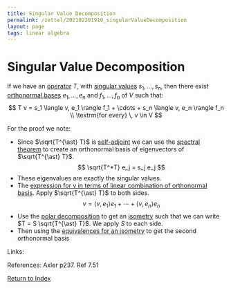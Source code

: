```yaml
---
title: Singular Value Decomposition
permalink: /zettel/202102201910_singularValueDecomposition
layout: page
tags: linear algebra
---
```

# Singular Value Decomposition

If we have an [operator](202102082104_operatorDefinition) $T$, with [singular values](202102201841_singularValuesDefinition) $s_1, \ldots, s_n$,
then there exist [orthonormal bases](202102142105_orthonormalBasisDefinition) $e_1, \ldots, e_n$ and $f_1, \ldots, f_n$ of $V$
such that:
$$
T v = s_1 \langle v, e_1 \rangle f_1 + \cdots + s_n \langle v, e_n \rangle f_n \\
\textrm{for every} \, v \in V
$$

For the proof we note:
- Since $\sqrt{T^{\ast} T}$ is [self-adjoint](202102162040_selfAdjointOperator) we can use the [spectral theorem](202102191218_realSpectralTheorem) 
  to create an orthonormal basis of eigenvectors of $\sqrt{T^{\ast} T}$.
$$
\sqrt{T^*T} e_j = s_j e_j
$$
- These eigenvalues are exactly the singular values.
- The [expression for v in terms of linear combination of orthonormal basis](202102142128_linearCombinationOrthonomalBasis). Apply $\sqrt{T^{\ast} T}$ to both sides.
$$
v = \langle v, e_1 \rangle e_1 + \cdots + \langle v, e_n \rangle e_n
$$
- Use the [polar decomposition](202102201834_polarDecomposition) to get an [isometry](202102201248_isometryDefinition) such that 
  we can write $T = S \sqrt{T^{\ast} T}$. We apply $S$ to each side.
- Then using the [equivalences for an isometry](202102201252_equivalencesIsometries) to get the second orthonormal basis

Links: 

References: Axler p237. Ref 7.51

[Return to Index](index)